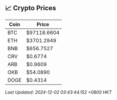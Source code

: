 ## 📈 Crypto Prices

| Coin | Price |
| ---- | ----- |
| BTC | $97118.6604 |
| ETH | $3701.2949 |
| BNB | $656.7527 |
| CRV | $0.6774 |
| ARB | $0.9609 |
| OKB | $54.0890 |
| DOGE | $0.4314 |

_Last Updated: 2024-12-02 03:43:44.152 +0800 HKT_